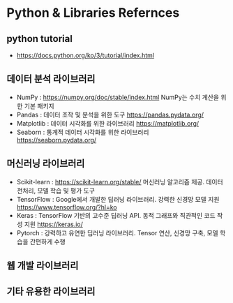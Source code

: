 # Python & Libraries Refernces
## python tutorial
- https://docs.python.org/ko/3/tutorial/index.html
## 데이터 분석 라이브러리
- NumPy :  https://numpy.org/doc/stable/index.html
  NumPy는 수치 계산을 위한 기본 패키지
- Pandas : 데이터 조작 및 분석을 위한 도구     https://pandas.pydata.org/
- Matplotlib :  데이터 시각화를 위한 라이브러리 https://matplotlib.org/
- Seaborn : 통계적 데이터 시각화를 위한 라이브러리 https://seaborn.pydata.org/
## 머신러닝 라이브러리
- Scikit-learn : https://scikit-learn.org/stable/
   머신러닝 알고리즘 제공. 
   데이터 전처리, 모델 학습 및 평가 도구 
- TensorFlow : Google에서 개발한 딥러닝 라이브러리. 강력한 신경망 모델 지원 https://www.tensorflow.org/?hl=ko
- Keras : TensorFlow 기반의 고수준 딥러닝 API. 동적 그래프와 직관적인 코드 작성 지원 https://keras.io/
- Pytorch : 강력하고 유연한 딥러닝 라이브러리. Tensor 연산, 신경망 구축, 모델 학습을 간편하게 수행 
## 웹 개발 라이브러리
## 기타 유용한 라이브러리
